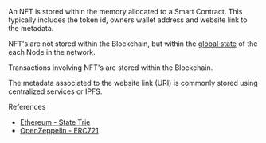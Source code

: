 An NFT is stored within the memory allocated to a Smart Contract. This
typically includes the token id, owners wallet address and website link to the metadata.

NFT's are not stored within the Blockchain, but within the [global state](#globalstate)
of the each Node in the network.

Transactions involving NFT's are stored within the Blockchain.

The metadata associated to the website link (URI) is commonly stored using centralized
services or IPFS.

References
-   [Ethereum - State Trie](https://ethereum.org/en/developers/docs/data-structures-and-encoding/patricia-merkle-trie/#state-trie)
-   [OpenZeppelin - ERC721](https://github.com/OpenZeppelin/openzeppelin-contracts/blob/master/contracts/token/ERC721/ERC721.sol#L19)
